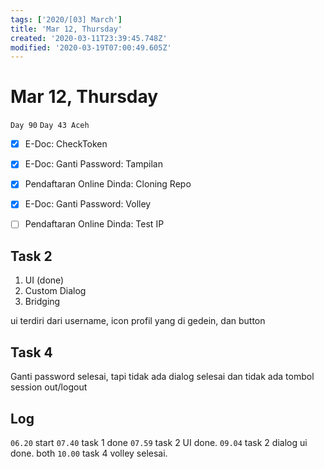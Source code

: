 ```yaml
---
tags: ['2020/[03] March']
title: 'Mar 12, Thursday'
created: '2020-03-11T23:39:45.748Z'
modified: '2020-03-19T07:00:49.605Z'
---
```


# Mar 12, Thursday

`Day 90`
`Day 43 Aceh`

- [X] E-Doc: CheckToken
- [X] E-Doc: Ganti Password: Tampilan
- [X] Pendaftaran Online Dinda: Cloning Repo
- [X] E-Doc: Ganti Password: Volley
- [ ] Pendaftaran Online Dinda: Test IP
 

## Task 2
1. UI (done)
2. Custom Dialog
3. Bridging

ui terdiri dari username, icon profil yang di gedein, dan button

## Task 4
Ganti password selesai, tapi tidak ada dialog selesai dan tidak ada tombol session out/logout

## Log
`06.20` start
`07.40` task 1 done
`07.59` task 2 UI done.
`09.04` task 2 dialog ui done. both
`10.00` task 4 volley selesai.

